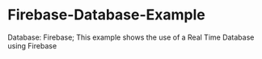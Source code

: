 # Firebase-Database-Example
Database: Firebase; This example shows the use of a Real Time Database using Firebase
